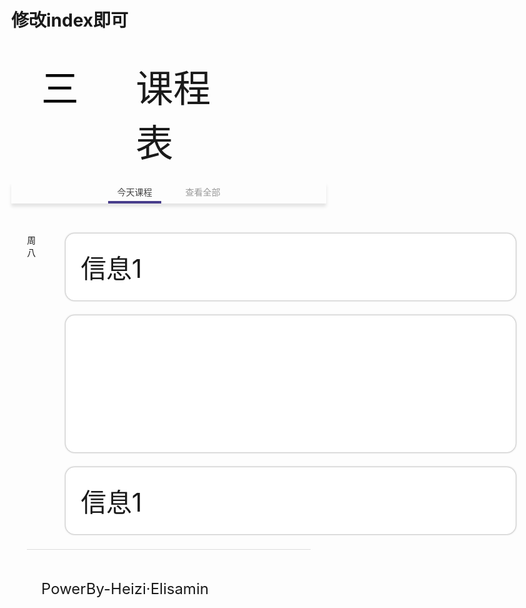 # 修改index即可
<html><head><title>课程表</title><style>
html{font-size:5vw;}
body{margin:0}
.main{margin:1rem auto;width:90%;}
.day{display:none;margin-bottom: 0.5rem;border-bottom: 1px solid #ddd;}
.numb{width: 24vw;margin-right:1rem;}
.timelist,.card{font-size:.85rem;padding:.5rem;width: 70vw;box-shadow:0 0 3px 0 rgba(0,0,0,.5);background-color:#fff;border-radius:.3rem;margin-bottom:.5rem;min-height:1rem;}
.card {color:#fff;}
.time{width: 100%;}
.place,.name {padding-left: 1rem;font-size: 95%;}
.header {width:90%;display: flex;justify-content:space-between;padding:0.5rem 1rem;font-size:1.25rem;}
.footer {font-size: 0.5rem;padding-left: 1rem;margin-top: 1rem;margin-bottom: 1rem;}
.tabbar{justify-content:center;display:flex;box-shadow: 0 5px 5px rgba(0,0,0,0.1);}
a.tab{margin:0 0.25rem;padding:0.1rem 0.3rem;text-decoration:none;color:#999;} a.tab.active {color: #444;border-bottom: 0.1rem solid darkslateblue;}a.tab:hover{background:#eee} 
a{text-decoration:none;color:#000;}
</style><script>
  function see_today(){
    for (var i=1;i<7;i++) {
	  document.getElementById(i).style.display="none";
	  };
	document.getElementById("see_all").className="tab";
	document.getElementById("see_today").className="tab active";
	var d=new Date();var day=d.getDay();
    document.getElementById(day).style.display="flex";
};function see_all(){
    for (var i=1;i<7;i++) {
	  document.getElementById(i).style.display="flex";
	  };
	document.getElementById("see_all").className="tab active";
	document.getElementById("see_today").className="tab";
}</script></head><body>
<div class="header">
 <a style="justify-content: flex-end;width: 4rem;" href="javascript:void(0);" onclick="window.alert('未完善');" >三</a>
 <div style="justify-content: center;width: 4rem;">课程表</div>
 <div style="width: 4rem;"></div>
</div>
<div class="tabbar">
 <a class="tab active" id="see_today" href="javascript:void(0);" onclick="see_today();">今天课程</a>
 <a class="tab" href="javascript:void(0);" onclick="see_all();" id="see_all">查看全部</a>
</div>
<div class="main">
  <div class="day" id="1"></div>
  <div class="day" id="2"></div>
  <div class="day" id="3"></div>
  <div class="day" id="4"></div>
  <div class="day" id="5"></div>
  <div class="day" id="6"></div>
  <div class="day" id="7"></div>
  <!--上方class="day"的div可删除，用来充数的。-->
  <div class="day" id="8" style="display:flex !important;">
  <!--这里的id="X"是指这是星期X。-->
     <div class="numb">周八</div>
	 <!--建议在两个字之内-->
        <div class="time">
          <div class="timelist">信息1</div>
		  <!--信息1可以是时间-->
		  <div class="card" id="class1" >
		  <!--class1代表第一个课程，如果周一和周四都有同一节课的话请把classX代入进ID。-->
		   <div class="CardHeader">信息1</div>
            <div class="place">信息2</div>
            <div class="name">信息3</div></div>
          <div class="timelist">信息1</div>
  </div></div>
 </div>
 <div class="footer">PowerBy-Heizi·Elisamin</div><footer><script>var d=new Date();var day=d.getDay();document.getElementById(day).style.display="flex";</script><script>
document.getElementById("class1").style.background="cadetblue";
</script><!--这是卡的改色的脚本部分，"lightgray"可以改成任意你喜欢的颜色。--></footer></body></html>
